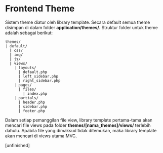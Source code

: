 # Frontend Theme

Sistem theme diatur oleh library template. Secara default semua theme disimpan di dalam folder **application/themes/**. Struktur folder untuk theme adalah sebagai berikut:

	themes/
	| default/
	  | css/
	  | img/
	  | js/
	  | views/
	    | layouts/
	      | default.php
	      | left_sidebar.php
	      | right_sidebar.php
	    | pages/
	      | files/
	        | index.php
	    | partials/
	      | header.php
	      | sidebar.php
	      | footer.php

Dalam setiap pemanggilan file view, library template pertama-tama akan mencari file views pada folder **themes/[nama_themes]/views/** terlebih dahulu. Apabila file yang dimaksud tidak ditemukan, maka library template akan mencari di views utama MVC. 

[unfinished]